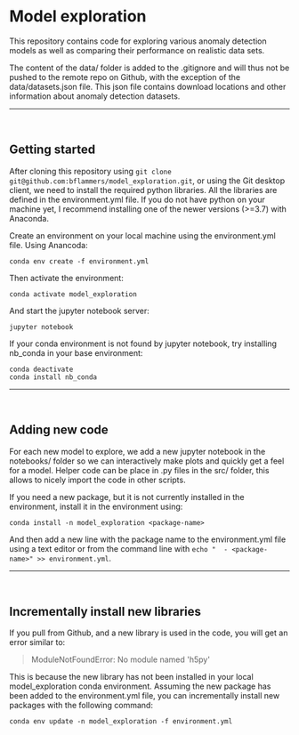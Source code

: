 # Model exploration
This repository contains code for exploring various anomaly detection models as well as comparing their performance on realistic data sets. 

The content of the data/ folder is added to the .gitignore and will thus not be pushed to the remote repo on Github, with the exception of the data/datasets.json file. This json file contains download locations and other information about anomaly detection datasets.

***
<br/>

## Getting started

After cloning this repository using `git clone git@github.com:bflammers/model_exploration.git`, or using the Git desktop client, we need to install the required python libraries. All the libraries are defined in the environment.yml file. If you do not have python on your machine yet, I recommend installing one of the newer versions (>=3.7) with Anaconda. 

Create an environment on your local machine using the environment.yml file. Using Anancoda: 
```
conda env create -f environment.yml
```

Then activate the environment:
```
conda activate model_exploration
```

And start the jupyter notebook server:
```
jupyter notebook
```

If your conda environment is not found by jupyter notebook, try installing nb_conda in your base environment:
```
conda deactivate
conda install nb_conda
```

***
<br/>

## Adding new code

For each new model to explore, we add a new jupyter notebook in the notebooks/ folder so we can interactively make plots and quickly get a feel for a model. Helper code can be place in .py files in the src/ folder, this allows to nicely import the code in other scripts. 

If you need a new package, but it is not currently installed in the environment, install it in the environment using:
```
conda install -n model_exploration <package-name>
```
And then add a new line with the package name to the environment.yml file using a text editor or from the command line with `echo "  - <package-name>" >> environment.yml`.

***
<br/>

## Incrementally install new libraries

If you pull from Github, and a new library is used in the code, you will get an error similar to:

> ModuleNotFoundError: No module named 'h5py'

This is because the new library has not been installed in your local model_exploration conda environment. Assuming the new package has been added to the environment.yml file, you can incrementally install new packages with the following command:

```
conda env update -n model_exploration -f environment.yml
```




